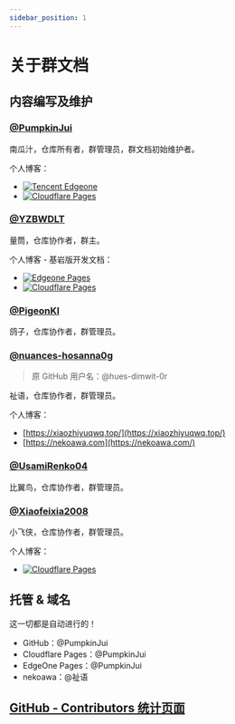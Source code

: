 ```yaml
---
sidebar_position: 1
---
```


# 关于群文档

## 内容编写及维护

### [@PumpkinJui](https://github.com/PumpkinJui)

南瓜汁，仓库所有者，群管理员，群文档初始维护者。

个人博客：

- [![Tencent Edgeone](/badges/edgeone.svg)](https://www.pumpkinjui.com/)
- [![Cloudflare Pages](/badges/cloudflare.svg)](https://pumpkinjui.pages.dev/)

### [@YZBWDLT](https://github.com/YZBWDLT)

量筒，仓库协作者，群主。

个人博客 - 基岩版开发文档：

- [![Edgeone Pages](/badges/edgeone.svg)](https://mcdevdoc.nekoawa.com/)
- [![Cloudflare Pages](/badges/cloudflare.svg)](https://yzbwdlt.pages.dev/)

### [@PigeonKI](https://github.com/PigeonKI)

鸽子，仓库协作者，群管理员。

### [@nuances-hosanna0g](https://github.com/nuances-hosanna0g)

> 原 GitHub 用户名：@hues-dimwit-0r

祉语，仓库协作者，群管理员。

个人博客：

- [https://xiaozhiyuqwq.top/](https://xiaozhiyuqwq.top/)
- [https://nekoawa.com](https://nekoawa.com/)

### [@UsamiRenko04](https://github.com/UsamiRenko04)

比翼鸟，仓库协作者，群管理员。

### [@Xiaofeixia2008](https://github.com/Xiaofeixia2008)

小飞侠，仓库协作者，群管理员。

个人博客：

- [![Cloudflare Pages](/badges/cloudflare.svg)](https://wstd.pages.dev/)

## 托管 & 域名

这一切都是自动进行的！

- GitHub：@PumpkinJui
- Cloudflare Pages：@PumpkinJui
- EdgeOne Pages：@PumpkinJui
- nekoawa：@祉语

## [GitHub - Contributors 统计页面](https://github.com/PumpkinJui/groupdocs/graphs/contributors)
